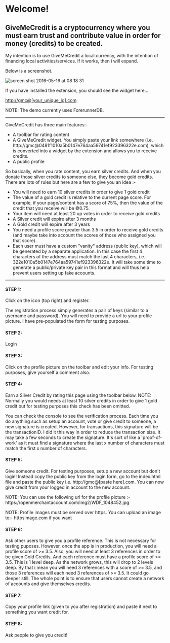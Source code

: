 <h1>Welcome!</h1>

<h2>GiveMeCredit is a cryptocurrency where you must earn trust and contribute value in order for money (credits) to be created.</h2>
<p>My intention is to use GiveMeCredit a local currency, with the intention of financing local activities/services. If it works, then i will expand.</p>
<p>Below is a screenshot.</p>

![screen shot 2016-05-16 at 08 18 31](https://cloud.githubusercontent.com/assets/4425844/16179331/2b68b3d6-365a-11e6-8ba6-ebc07e56c0f6.png)

<p>If you have installed the extension, you should see the widget here...</p>
<p><a href="">http://gmc@[your_unique_id].com</a></p>

<p>NOTE: The demo currently uses ForerunnerDB.</p>
<hr />
GiveMeCredit has three main features:-
<ul>
<li>
A toolbar for rating content
</li>
<li>
A GiveMeCredit widget. You simply paste your link somewhere (i.e. http://gmc@0481f1010a5b0147e764aa59741ef923396322e.com), which is converted into a widget by the extension and allows you to receive credits.
</li>
<li>
A public profile
</li>
</ul>
<p>So basically, when you rate content, you earn silver credits. And when you donate those silver credits to someone else, they become gold credits. There are lots of rules but here are a few to give you an idea :-</p>
<ul>
<li>You will need to earn 10 silver credits in order to give 1 gold credit</li>
<li>The value of a gold credit is relative to the current page score. For example, if your page/content has a score of 75%, then the value of the credit that you receive will be ©0.75.</li>
<li>Your item will need at least 20 up votes in order to receive gold credits</li>
<li>A Silver credit will expire after 3 months</li>
<li>A Gold credit will expire after 3 years</li>
<li>You need a profile score greater than 3.5 in order to receive gold credits (and maybe take into account the scores of those who assigned you that score).</li>
<li>Each user must have a custom "vanity" address (public key), which will be generated by a separate application. In this case the first 4 characters of the address must match the last 4 characters, i.e. 322e1010a5b0147e764aa59741ef923396322e. It will take some time to generate a public/private key pair in this format and will thus help prevent users setting up fake accounts.</li>
</ul>

<hr />
<h4>STEP 1:</h4>
<p>Click on the icon (top right) and register.</p>
<p>The registration process simply generates a pair of keys (similar to a username and password). You will need to provide a url to your profile picture. I have pre-populated the form for testing purposes.</p>

<h4>STEP 2:</h4>
<p>Login</p>

<h4>STEP 3:</h4>
<p>Click on the profile picture on the toolbar and edit your info. For testing purposes, give yourself a comment also.</p>


<h4>STEP 4:</h4>

<p>Earn a Silver Credit by rating this page using the toolbar below. NOTE: Normally you would needs at least 10 silver credits in order to give 1 gold credit but for testing purposes this check has been omitted.</p>
<p>You can check the console to see the verification process. Each time you do anything such as setup an account, vote or give credit to someone, a new signature is created. However, for transactions, this signature will be the transactionID. I did it this way in order to reduce the transaction size. It may take a few seconds to create the signature. It's sort of like a 'proof-of-work' as it must find a signature where the last x number of characters must match the first x number of characters.</p>


<h4>STEP 5:</h4>

<p>Give someone credit. For testing purposes, setup a new account but don't login! Instead copy the public key from the login form, go to the index.html file and paste the public key i.e. http://gmc@[paste here].com. You can now give credit from your logged in account to the new account.</p>
<p>NOTE: You can use the following url for the profile picture :- https://openmerchantaccount.com/img2/WDF_1048452.jpg</p>
<p>NOTE: Profile images must be served over https. You can upload an image to:- httpsimage.com if you want</p>


<h4>STEP 6:</h4>

<p>Ask other users to give you a profile reference. This is not necessary for testing puposes. However, once the app is in production, you will need a profile score of >= 3.5. Also, you will need at least 3 references in order to be given Gold Credits. And each reference must have a profile score of >= 3.5. This is 1 level deep. As the network grows, this will drop to 2 levels deep. By that i mean you will need 3 references with a score of >= 3.5, and those 3 references will each need 3 references of >= 3.5. It could go deeper still. The whole point is to ensure that users cannot create a network of accounts and give themselves credits.</p>

<h4>STEP 7:</h4>
<p>Copy your profile link (given to you after registration) and paste it next to something you want credit for.</p>


<h4>STEP 8:</h4>
<p>Ask people to give you credit!</p>
